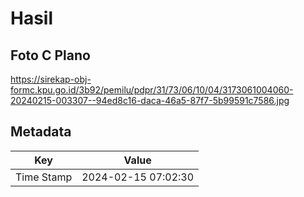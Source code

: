 # Hasil

## Foto C Plano

https://sirekap-obj-formc.kpu.go.id/3b92/pemilu/pdpr/31/73/06/10/04/3173061004060-20240215-003307--94ed8c16-daca-46a5-87f7-5b99591c7586.jpg


## Metadata

| Key        | Value               |
| ---------- | ------------------- |
| Time Stamp | 2024-02-15 07:02:30 |



